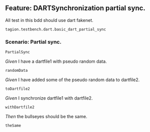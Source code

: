 ## Feature: DARTSynchronization partial sync.
All test in this bdd should use dart fakenet.

`tagion.testbench.dart.basic_dart_partial_sync`

### Scenario: Partial sync.

`PartialSync`

*Given* I have a dartfile1 with pseudo random data.

`randomData`

*Given* I have added some of the pseudo random data to dartfile2.

`toDartfile2`

*Given* I synchronize dartfile1 with dartfile2.

`withDartfile2`

*Then* the bullseyes should be the same.

`theSame`


